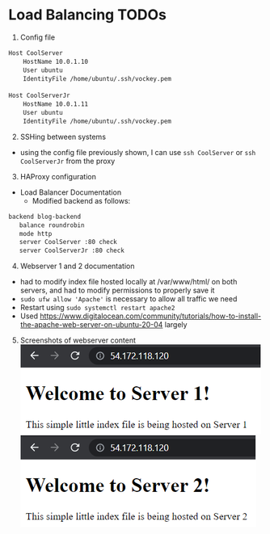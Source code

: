 # Load Balancing TODOs
1. Config file

```bash
Host CoolServer
    HostName 10.0.1.10
    User ubuntu
    IdentityFile /home/ubuntu/.ssh/vockey.pem

Host CoolServerJr
    HostName 10.0.1.11
    User ubuntu
    IdentityFile /home/ubuntu/.ssh/vockey.pem
```

2. SSHing between systems
- using the config file previously shown, I can use `ssh CoolServer` or `ssh CoolServerJr` from the proxy

3. HAProxy configuration
- Load Balancer Documentation
	- Modified backend as follows:
```bash
backend blog-backend
   balance roundrobin
   mode http
   server CoolServer :80 check
   server CoolServerJr :80 check
```

4. Webserver 1 and 2 documentation
- had to modify index file hosted locally at /var/www/html/ on both servers, and had to modify permissions to properly save it
- `sudo ufw allow 'Apache'` is necessary to allow all traffic we need
- Restart using `sudo systemctl restart apache2`
- Used https://www.digitalocean.com/community/tutorials/how-to-install-the-apache-web-server-on-ubuntu-20-04 largely

5. Screenshots of webserver content
![Content numero uno](/Projects/Project4/images/img1.png)
![dos content](/Projects/Project4/images/img2.png)
